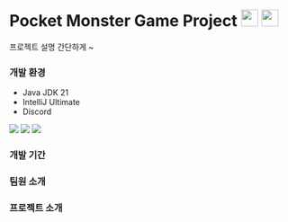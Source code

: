 <h1>
  Pocket Monster Game Project
  <img src="https://github.com/user-attachments/assets/8ac5c382-15e4-4424-b2a5-db5ba41f8730" width=30/>
  <img src="https://github.com/user-attachments/assets/418cff09-1e28-4596-a9e1-2aef43289acd" width=30/>
</h1>
프로젝트 설명 간단하게 ~

### 개발 환경
- Java JDK 21
- IntelliJ Ultimate
- Discord

<div>
<img src="https://img.shields.io/badge/java-007396?style=for-the-badge&logo=OpenJDK&logoColor=white">
<img src="https://img.shields.io/badge/IntelliJ-000000?style=for-the-badge&logo=intellijidea&logoColor=white">
<img src="https://img.shields.io/badge/discord-5865F2?style=for-the-badge&logo=discord&logoColor=white">
</div>

### 개발 기간

### 팀원 소개

### 프로젝트 소개
